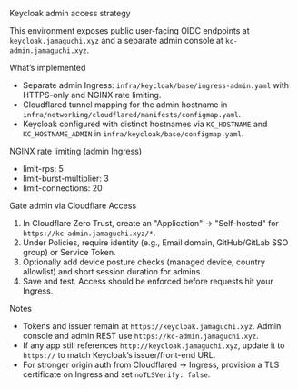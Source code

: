 Keycloak admin access strategy

This environment exposes public user-facing OIDC endpoints at `keycloak.jamaguchi.xyz` and a separate admin console at `kc-admin.jamaguchi.xyz`.

What’s implemented
- Separate admin Ingress: `infra/keycloak/base/ingress-admin.yaml` with HTTPS-only and NGINX rate limiting.
- Cloudflared tunnel mapping for the admin hostname in `infra/networking/cloudflared/manifests/configmap.yaml`.
- Keycloak configured with distinct hostnames via `KC_HOSTNAME` and `KC_HOSTNAME_ADMIN` in `infra/keycloak/base/configmap.yaml`.

NGINX rate limiting (admin Ingress)
- limit-rps: 5
- limit-burst-multiplier: 3
- limit-connections: 20

Gate admin via Cloudflare Access
1) In Cloudflare Zero Trust, create an "Application" → "Self-hosted" for `https://kc-admin.jamaguchi.xyz/*`.
2) Under Policies, require identity (e.g., Email domain, GitHub/GitLab SSO group) or Service Token.
3) Optionally add device posture checks (managed device, country allowlist) and short session duration for admins.
4) Save and test. Access should be enforced before requests hit your Ingress.

Notes
- Tokens and issuer remain at `https://keycloak.jamaguchi.xyz`. Admin console and admin REST use `https://kc-admin.jamaguchi.xyz`.
- If any app still references `http://keycloak.jamaguchi.xyz`, update it to `https://` to match Keycloak’s issuer/front-end URL.
- For stronger origin auth from Cloudflared → Ingress, provision a TLS certificate on Ingress and set `noTLSVerify: false`.

